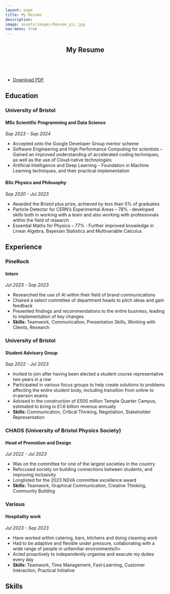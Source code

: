 ```yaml
---
layout: page
title: My Resume
description: 
image: assets/images/Resume_pic.jpg
nav-menu: true
---
```


<!-- Main -->
<div id="main" class="alt">

<!-- One -->
<!-- Elements 
<h2 id="elements">Elements</h2>
<div class="row 200%">
	<div class="6u 12u$(medium)">
	</div>
<div class="6u$ 12u$(medium)">-->
	
<section id="one">
	<div class="row 200%">
		<div class="6u 12u$(medium)">
		<header class="major">
			<h1>My Resume</h1>
			<span class="image right"><img src="{% link assets/images/Resume_pic.jpg %}" alt="" /></span>
		</header>
		</div>
		<div class="6u$ 12u$(medium)">
			<div class="content">
		        	<ul class="actions">
		                    <li><a href="assets/Max_Dolan_Resume.pdf" download = "Max_Dolan_Resume.pdf" class="button icon fa-download">Download PDF</a></li>
		                </ul>
			</div>
		</div>
	</div>
</section>

<!-- Education -->
<section id="education">
	<div class="inner">
		
<h2 id="Education">Education</h2>

<h3 id = "uob">University of Bristol</h3>
<h4 id = "masters">MSc Scientific Programming and Data Science</h4>
<i>Sep 2023 - Sep 2024</i>
		<ul>
			<li>Accepted onto the Google Developer Group mentor scheme</li>
			<li>Software Engineering and High Performance Computing for scientists – Gained an improved understanding of accelerated coding techniques, as well as the use of Cloud‑native technologies</li>
			<li>Artificial Intelligence and Deep Learning – Foundation in Machine Learning techniques, and their practical implementation</li>
		</ul>  
  
<h4 id = "undergrad">BSc Physics and Philosophy</h4>
<i>Sep 2020 - Jul 2023</i>
		<ul>
			<li>Awarded the Bristol plus prize, achieved by less than 5% of graduates</li>
			<li>Particle Detector for CERN’s Experimental Areas – 78% ‑ developed skills both in working with a team and also working with professionals within the field of research</li>
			<li>Essential Maths for Physics – 77% ‑ Further improved knowledge in Linear Algebra, Bayesian Statistics and Multivariable Calculus</li>
		</ul>  
  	</div>
</section>

<!-- Experience -->

<section id="experience">
	<div class="inner">
		
<h2 id="Experience">Experience</h2>

<h3>PineRock</h3>
<h4>Intern</h4>
<i>Jul 2023 - Sep 2023</i>
		<ul>
			<li>Researched the use of AI within their field of brand communications</li>
			<li>Chaired a select committee of department heads to pitch ideas and gain feedback</li>
			<li>Presented findings and recommendations to the entire business, leading to implementation of key changes</li>
			<li><b>Skills: </b>Teamwork, Communication, Presentation Skills, Working with Clients, Research</li>
		</ul>

<h3>University of Bristol</h3>
<h4>Student Advisory Group</h4>
<i>Sep 2022 - Jul 2023</i>
		<ul>
			<li>Invited to join after having been elected a student course representative two years in a row</li>
			<li>Participated in various focus groups to help create solutions to problems affecting the entire student body, including transition from online to in‑person exams</li>
			<li>Advised in the construction of £500 million Temple Quarter Campus, estimated to bring in £1.6 billion revenue annually</li>
			<li><b>Skills: </b>Communication, Critical Thinking, Negotiation, Stakeholder Representation</li>
		</ul>

<h3>CHAOS (University of Bristol Physics Society)</h3>
<h4>Head of Promotion and Design</h4>
<i>Jul 2022 - Jul 2023</i>
		<ul>
			<li>Was on the committee for one of the largest societies in the country</li>
			<li>Refocused society on building connections between students, and improving inclusivity</li>
			<li>Longlisted for the 2023 NSVA committee excellence award</li>
			<li><b>Skills: </b>Teamwork, Graphical Communication, Creative Thinking, Community Building</li>
		</ul>

<h3>Various</h3>
<h4>Hospitality work</h4>
<i>Jul 2023 - Sep 2023</i>
		<ul>
			<li>Have worked within catering, bars, kitchens and doing cleaning work</li>
			<li>Had to be adaptive and flexible under pressure, collaborating with a wide range of people in unfamiliar environments/li>
			<li>Acted proactively to independently organise and execute my duties every day</li>
			<li><b>Skills: </b>Teamwork, Time Management, Fast‑Learning, Customer Interaction, Practical Initiative</li>
		</ul>
  	</div>
</section>
<!-- skills -->

<section id="skills">
	<div class="inner">
 	<h2 id="Skills">Skills</h2>
	</div>
</section>
</div>

<!-- Projects -->

<!--<h2 id="Projects"><u>Projects</u></h2>

<h3 id = "pylj">Update the Pylj Python Package</h3>
<i>Apr 2024 - Oct 2024</i>
		<ul>
			<li>Converted entire package to be object‑orientated and take advantage of Python classes</li>
			<li>Implemented use of better visualisation techniques, in addition to improving GitHub checks</li>
			<li><b>Technical Skills:</b>Python (classes), Docker containers, Numba</li>
			<li><b>Soft Skills:</b>Peer programming, Project management, Self‑teaching</li>
		</ul>

<h3 id = "dashboard">California Forest‑Fire Dashboard</h3>
<i>Apr 2024 - Oct 2024</i>
		<ul>
			<li>Located, formatted and cleaned multiple different forms of data, including HDF, netCDF4 and TIFF</li>
			<li>Created online dashboard via Streamlit, finding ways to clearly yet accurately present massive amounts of information</li>
			<li>By merging all data together, and a Machine Learning method, presented new ways of identifying at‑risk areas</li>
			<li><b>Technical Skills:</b>Python(Xarray), Geo‑Mapping, ML methods (Support Vector Machines, Random Forest etc.)</li>
			<li><b>Soft Skills:</b>Peer Programming, Project Management, Data Wrangling, Data Representation</li>
		</ul>

  <h3 id = "pylj">Particle Detector for CERN’s Experimental Areas</h3>
<i>Apr 2024 - Oct 2024</i>
		<ul>
			<li>Worked directly with researchers at CERN to develop single‑photon sensitive detectors for use in high‑energy particle physics experiments in various beam lines</li>
			<li>Maintained sufficient level of accuracy required for subatomic particle detection and produced an intensity monitorcapable of giving over 3 billion readings per second, detecting energies at a photonic level</li>
			<li><b>Technical Skills:</b>Python(pymeasure), Modelling Software (AutoCAD)</li>
			<li><b>Soft Skills:</b>Presentation Skills, Leadership, Teamwork, Project Management, Working with Clients</li>
		</ul>

  	</div>-->

